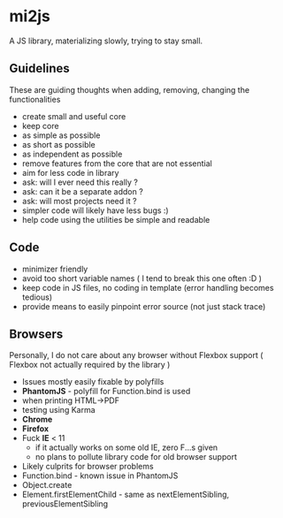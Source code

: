 # mi2js

A JS library, materializing slowly, trying to stay small.

## Guidelines
These are guiding thoughts when adding, removing, changing the functionalities
 - create small and useful core
 - keep core
  - as simple as possible 
  - as short as possible
  - as independent as possible
 - remove features from the core that are not essential
  - aim for less code in library
  - ask: will I ever need this really ?
  - ask: can it be a separate addon ?
  - ask: will most projects need it ?
 - simpler code will likely have less bugs :)
 - help code using the utilities be simple and readable

## Code
 - minimizer friendly 
 - avoid too short variable names ( I tend to break this one often :D ) 
 - keep code in JS files, no coding in template (error handling becomes tedious)
 - provide means to easily pinpoint error source (not just stack trace)

## Browsers
Personally, I do not care about any browser without Flexbox support ( Flexbox not actually required by the library )
 - Issues mostly easily fixable by polyfills
 - __PhantomJS__ - polyfill for Function.bind is used
  - when printing HTML->PDF
  - testing using Karma
 - __Chrome__
 - __Firefox__ 
 - Fuck __IE__ < 11 
   - if it actually works on some old IE, zero F...s given
   - no plans to pollute library code for old browser support 
 - Likely culprits for browser problems
  - Function.bind - known issue in PhantomJS
  - Object.create
  - Element.firstElementChild - same as nextElementSibling, previousElementSibling 
